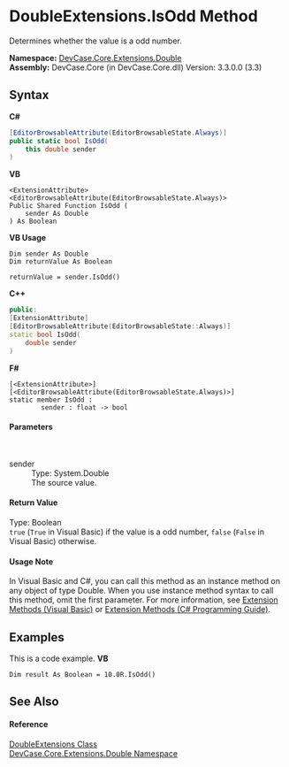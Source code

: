 # DoubleExtensions.IsOdd Method 
 

Determines whether the value is a odd number.

**Namespace:**&nbsp;<a href="N_DevCase_Core_Extensions_Double">DevCase.Core.Extensions.Double</a><br />**Assembly:**&nbsp;DevCase.Core (in DevCase.Core.dll) Version: 3.3.0.0 (3.3)

## Syntax

**C#**<br />
``` C#
[EditorBrowsableAttribute(EditorBrowsableState.Always)]
public static bool IsOdd(
	this double sender
)
```

**VB**<br />
``` VB
<ExtensionAttribute>
<EditorBrowsableAttribute(EditorBrowsableState.Always)>
Public Shared Function IsOdd ( 
	sender As Double
) As Boolean
```

**VB Usage**<br />
``` VB Usage
Dim sender As Double
Dim returnValue As Boolean

returnValue = sender.IsOdd()
```

**C++**<br />
``` C++
public:
[ExtensionAttribute]
[EditorBrowsableAttribute(EditorBrowsableState::Always)]
static bool IsOdd(
	double sender
)
```

**F#**<br />
``` F#
[<ExtensionAttribute>]
[<EditorBrowsableAttribute(EditorBrowsableState.Always)>]
static member IsOdd : 
        sender : float -> bool 

```


#### Parameters
&nbsp;<dl><dt>sender</dt><dd>Type: System.Double<br />The source value.</dd></dl>

#### Return Value
Type: Boolean<br />`true` (`True` in Visual Basic) if the value is a odd number, `false` (`False` in Visual Basic) otherwise.

#### Usage Note
In Visual Basic and C#, you can call this method as an instance method on any object of type Double. When you use instance method syntax to call this method, omit the first parameter. For more information, see <a href="https://docs.microsoft.com/dotnet/visual-basic/programming-guide/language-features/procedures/extension-methods">Extension Methods (Visual Basic)</a> or <a href="https://docs.microsoft.com/dotnet/csharp/programming-guide/classes-and-structs/extension-methods">Extension Methods (C# Programming Guide)</a>.

## Examples
This is a code example. 
**VB**<br />
``` VB
Dim result As Boolean = 10.0R.IsOdd()
```


## See Also


#### Reference
<a href="T_DevCase_Core_Extensions_Double_DoubleExtensions">DoubleExtensions Class</a><br /><a href="N_DevCase_Core_Extensions_Double">DevCase.Core.Extensions.Double Namespace</a><br />